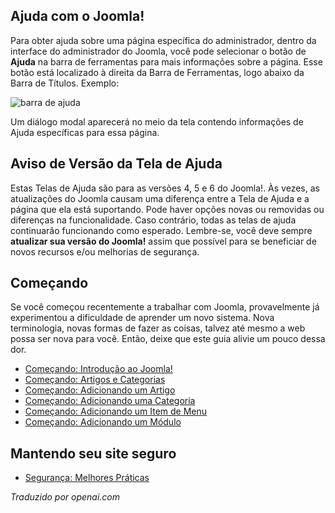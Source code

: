 <!-- Filename: Help5.x:Start_Here  / Display title: Comece Aqui  -->

## Ajuda com o Joomla!

Para obter ajuda sobre uma página específica do administrador, dentro da interface do administrador do Joomla, você pode selecionar o botão de **Ajuda** na barra de ferramentas para mais informações sobre a página. Esse botão está localizado à direita da Barra de Ferramentas, logo abaixo da Barra de Títulos. Exemplo:

![barra de ajuda](../../../ptbr/images/help-screens/start-here-top-bars.png)

Um diálogo modal aparecerá no meio da tela contendo informações de Ajuda específicas para essa página.

## Aviso de Versão da Tela de Ajuda

Estas Telas de Ajuda são para as versões 4, 5 e 6 do Joomla!. Às vezes, as atualizações do Joomla causam uma diferença entre a Tela de Ajuda e a página que ela está suportando. Pode haver opções novas ou removidas ou diferenças na funcionalidade. Caso contrário, todas as telas de ajuda continuarão funcionando como esperado. Lembre-se, você deve sempre **atualizar sua versão do Joomla!** assim que possível para se beneficiar de novos recursos e/ou melhorias de segurança.

## Começando

Se você começou recentemente a trabalhar com Joomla, provavelmente já
experimentou a dificuldade de aprender um novo sistema. Nova terminologia, novas
formas de fazer as coisas, talvez até mesmo a web possa ser nova para você.
Então, deixe que este guia alivie um pouco dessa dor.

- [Começando: Introdução ao Joomla!](jdocmanual?article=user/getting-started/introduction-to-joomla "Introdução ao Joomla!")
- [Começando: Artigos e Categorias](jdocmanual?article=user/getting-started/articles-and-categories "Artigos e Categorias")
- [Começando: Adicionando um Artigo](jdocmanual?article=user/getting-started/adding-an-article "Adicionando um Artigo")
- [Começando: Adicionando uma Categoria](jdocmanual?article=user/getting-started/adding-a-category "Adicionando uma Categoria")
- [Começando: Adicionando um Item de Menu](jdocmanual?article=user/getting-started/adding-a-menu-item "Adicionando um Item de Menu")
- [Começando: Adicionando um Módulo](jdocmanual?article=user/getting-started/adding-a-module "Adicionando um Módulo")

## Mantendo seu site seguro

- [Segurança: Melhores Práticas](jdocmanual?article=user/security/best-practices "Segurança: Melhores Práticas")

*Traduzido por openai.com*

